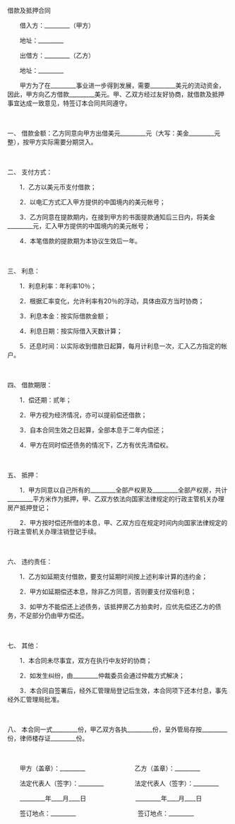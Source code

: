 



借款及抵押合同



 

　　借入方：_________（甲方）

　　地址：_________　　

　　出借方：_________（乙方）

　　地址：_________　　

　　甲方为了在_________事业进一步得到发展，需要_________美元的流动资金，因此，甲方向乙方借款_________美元。甲、乙双方经过友好协商，就借款及抵押事宜达成一致意见，特签订本合同共同遵守。

　　

一、
借款金额：乙方同意向甲方出借美元_________元（大写：美金_________元整），按甲方实际需要分期贷入。

　　

二、
支付方式：

　　1．乙方以美元币支付借款；

　　2．以电汇方式汇入甲方提供的中国境内的美元帐号；

　　3．乙方同意在提款期内，在接到甲方的书面提款通知后三日内，将美金_________元，汇入甲方提供的中国境内的美元帐号；

　　4．本笔借款的提款期为本协议生效后一年。

　　

三、
利息：

　　1．利息利率：年利率10％；

　　2．根据汇率变化，允许利率有20％的浮动，具体由双方当时协商；

　　3．利息本金：按实际借款金额；

　　4．利息日期：按实际借入天数计算；

　　5．还息时间：以实际收到借款日起算，每月计利息一次，汇入乙方指定的帐户。

　　

四、
借款期限：

　　1．偿还期：贰年；

　　2．甲方视为经济情况，亦可以提前偿还借款；

　　3．自本合同生效之日起算，全部本息于二年内偿还；

　　4．甲方在同时偿还债务的情况下，乙方有优先清偿权。

　　

五、
抵押：

　　1．甲方同意以自己所有的_________全部产权房及_________全部产权房，共计_________平方米作为抵押，甲、乙双方依法向国家法律规定的行政主管机关办理房产抵押登记；

　　2．甲方按时偿还所借的本息，甲、乙双方应在规定时间内向国家法律规定的行政主管机关办理注销登记手续。

　　

六、
违约责任：

　　1．乙方如延期支付借款，要支付延期时间按上述利率计算的违约金；

　　2．甲方如延期偿还本息，除非乙方同意，否则要支付双倍利息；

　　3．如甲方不能偿还上述债务，该抵押房乙方拍卖时，应优先偿还乙方的债务，不足部分仍由甲方偿还。

　　

七、
其他：

　　1．本合同未尽事宜，双方在执行中友好的协商；

　　2．如发生纠纷，由_________仲裁委员会通过仲裁方式解决；

　　3．本合同自签署后，经外汇管理局登记后生效，本合同项下还本付息，事先经外汇管理局批准。

　　

八、
本合同一式_________份，甲乙双方各执_________份，呈外管局存按_________份，律师楼存证_________份。　　

　　

　　甲方（盖章）：_________　　　　　　　　乙方（盖章）：_________　　

　　法定代表人（签字）：_________　　　　　法定代表人（签字）：_________　　

　　_________年____月____日　　　　　　　　_________年____月____日　　

　　签订地点：_________　　　　　　　　　　签订地点：_________
